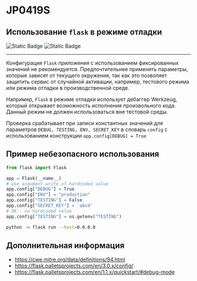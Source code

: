 # JP0419S
## Использование `flask` в режиме отладки

![Static Badge](https://img.shields.io/badge/%D0%A1%D1%82%D0%B5%D0%BF%D0%B5%D0%BD%D1%8C%20%D0%BA%D1%80%D0%B8%D1%82%D0%B8%D1%87%D0%BD%D0%BE%D1%81%D1%82%D0%B8-%D0%92%D1%8B%D1%81%D0%BE%D0%BA%D0%B0%D1%8F-crimson?style=for-the-badge)
![Static Badge](https://img.shields.io/badge/%D0%94%D0%BE%D1%81%D1%82%D0%BE%D0%B2%D0%B5%D1%80%D0%BD%D0%BE%D1%81%D1%82%D1%8C%20%D0%BE%D0%BF%D1%80%D0%B5%D0%B4%D0%B5%D0%BB%D0%B5%D0%BD%D0%B8%D1%8F-%D1%81%D1%80%D0%B5%D0%B4%D0%BD%D1%8F%D1%8F-orange?style=for-the-badge)

----
Конфигурация `Flask` приложения с использованием фиксированных значений не рекомендуется.
Предпочтительнее применять параметры, которые зависят от текущего окружения, так как это позволяет защитить сервис от
случайной активации, например, тестового режима или режима отладки в производственной среде.

Например, `Flask` в режиме отладки использует дебаггер Werkzeug, который открывает возможность исполнения произвольного кода.
Данный режим не должен использоваться вне тестовой среды.

Проверка срабатывает при записи константных значений для параметров `DEBUG, TESTING, ENV, SECRET_KEY` в словарь `config`
с использованием конструкции `app.config[DEBUG] = True`

## Пример небезопасного использования

```python linenums="1"
from flask import Flask

app = Flask(__name__)
# use argument write of hardcoded value
app.config["DEBUG"] = True
app.config["ENV"] = "production"
app.config["TESTING"] = False
app.config["SECRET_KEY"] = 'abcd'
# OK - no hardcoded value
app.config["TESTING"] = os.getenv("TESTING")
```

```bash
python -m flask run --host=0.0.0.0
```

## Дополнительная информация

* <https://cwe.mitre.org/data/definitions/94.html>
* <https://flask.palletsprojects.com/en/3.0.x/config/>
* <https://flask.palletsprojects.com/en/1.1.x/quickstart/#debug-mode>
